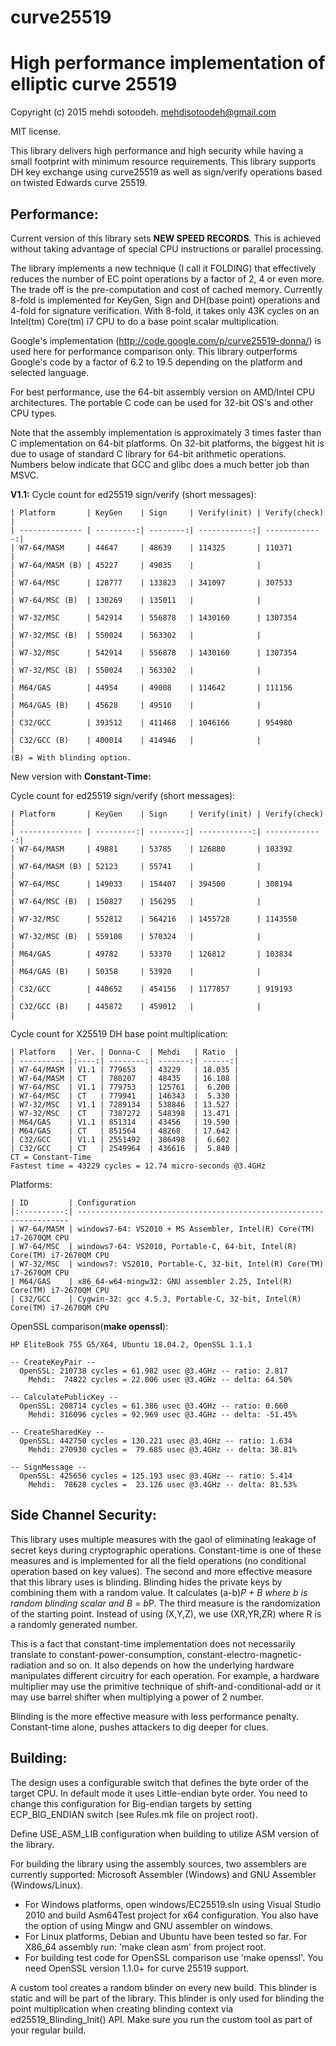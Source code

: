 # curve25519
High performance implementation of elliptic curve 25519
=======================================================

Copyright (c) 2015 mehdi sotoodeh.
mehdisotoodeh@gmail.com

MIT license.


This library delivers high performance and high security while having a small
footprint with minimum resource requirements.
This library supports DH key exchange using curve25519 as well as sign/verify
operations based on twisted Edwards curve 25519.


Performance:
------------
Current version of this library sets **NEW SPEED RECORDS**. This is achieved 
without taking advantage of special CPU instructions or parallel processing.

The library implements a new technique (I call it FOLDING) that effectively 
reduces the number of EC point operations by a factor of 2, 4 or even more. 
The trade off is the pre-computation and cost of cached memory.
Currently 8-fold is implemented for KeyGen, Sign and DH(base point) operations 
and 4-fold for signature verification.
With 8-fold, it takes only 43K cycles on an Intel(tm) Core(tm) i7 CPU to do a 
base point scalar multiplication.

Google's implementation (http://code.google.com/p/curve25519-donna/) is used
here for performance comparison only. This library outperforms Google's code 
by a factor of 6.2 to 19.5 depending on the platform and selected language.

For best performance, use the 64-bit assembly version on AMD/Intel CPU 
architectures. The portable C code can be used for 32-bit OS's and other CPU 
types.

Note that the assembly implementation is approximately 3 times faster than C 
implementation on 64-bit platforms.
On 32-bit platforms, the biggest hit is due to usage of standard C library for
64-bit arithmetic operations. Numbers below indicate that GCC and glibc does a 
much better job than MSVC.

**V1.1:** 
Cycle count for ed25519 sign/verify (short messages):
```
| Platform       | KeyGen    | Sign     | Verify(init) | Verify(check) |
| -------------- | ---------:| --------:| ------------:| -------------:|
| W7-64/MASM     | 44647     | 48639    | 114325       | 110371        |
| W7-64/MASM (B) | 45227     | 49035    |              |               |
| W7-64/MSC      | 128777    | 133823   | 341097       | 307533        |
| W7-64/MSC (B)  | 130269    | 135011   |              |               |
| W7-32/MSC      | 542914    | 556878   | 1430160      | 1307354       |
| W7-32/MSC (B)  | 550024    | 563302   |              |               |
| W7-32/MSC      | 542914    | 556878   | 1430160      | 1307354       |
| W7-32/MSC (B)  | 550024    | 563302   |              |               |
| M64/GAS        | 44954     | 49008    | 114642       | 111156        |
| M64/GAS (B)    | 45628     | 49510    |              |               |
| C32/GCC        | 393512    | 411468   | 1046166      | 954980        |
| C32/GCC (B)    | 400014    | 414946   |              |               |
(B) = With blinding option.
```

New version with **Constant-Time:** 

Cycle count for ed25519 sign/verify (short messages):
```
| Platform       | KeyGen    | Sign     | Verify(init) | Verify(check) |
| -------------- | ---------:| --------:| ------------:| -------------:|
| W7-64/MASM     | 49881     | 53785    | 126880       | 103392        |
| W7-64/MASM (B) | 52123     | 55741    |              |               |
| W7-64/MSC      | 149033    | 154407   | 394500       | 308194        |
| W7-64/MSC (B)  | 150827    | 156295   |              |               |
| W7-32/MSC      | 552812    | 564216   | 1455728      | 1143550       | 
| W7-32/MSC (B)  | 559108    | 570324   |              |               | 
| M64/GAS        | 49782     | 53370    | 126812       | 103834        |
| M64/GAS (B)    | 50358     | 53920    |              |               |
| C32/GCC        | 440652    | 454156   | 1177857      | 919193        | 
| C32/GCC (B)    | 445872    | 459012   |              |               | 
```

Cycle count for X25519 DH base point multiplication:
```
| Platform   | Ver. | Donna-C  | Mehdi   | Ratio  |
| ---------- |:----:| --------:| -------:| ------:|
| W7-64/MASM | V1.1 | 779653   | 43229   | 18.035 |
| W7-64/MASM | CT   | 780207   | 48435   | 16.108 |
| W7-64/MSC  | V1.1 | 779753   | 125761  |  6.200 |
| W7-64/MSC  | CT   | 779941   | 146343  |  5.330 |
| W7-32/MSC  | V1.1 | 7289134  | 538846  | 13.527 | 
| W7-32/MSC  | CT   | 7387272  | 548398  | 13.471 | 
| M64/GAS    | V1.1 | 851314   | 43456   | 19.590 |
| M64/GAS    | CT   | 851564   | 48268   | 17.642 |
| C32/GCC    | V1.1 | 2551492  | 386498  |  6.602 | 
| C32/GCC    | CT   | 2549964  | 436616  |  5.840 | 
CT = Constant-Time
Fastest time = 43229 cycles = 12.74 micro-seconds @3.4GHz
```

Platforms:
```
| ID         | Configuration
|:----------:| --------------------------------------------------------------------
| W7-64/MASM | windows7-64: VS2010 + MS Assembler, Intel(R) Core(TM) i7-2670QM CPU
| W7-64/MSC  | windows7-64: VS2010, Portable-C, 64-bit, Intel(R) Core(TM) i7-2670QM CPU
| W7-32/MSC  | windows7: VS2010, Portable-C, 32-bit, Intel(R) Core(TM) i7-2670QM CPU
| M64/GAS    | x86_64-w64-mingw32: GNU assembler 2.25, Intel(R) Core(TM) i7-2670QM CPU
| C32/GCC    | Cygwin-32: gcc 4.5.3, Portable-C, 32-bit, Intel(R) Core(TM) i7-2670QM CPU
```

OpenSSL comparison(**make openssl**):
```
HP EliteBook 755 G5/X64, Ubuntu 18.04.2, OpenSSL 1.1.1

-- CreateKeyPair --
  OpenSSL: 210738 cycles = 61.982 usec @3.4GHz -- ratio: 2.817
    Mehdi:  74822 cycles = 22.006 usec @3.4GHz -- delta: 64.50%

-- CalculatePublicKey --
  OpenSSL: 208714 cycles = 61.386 usec @3.4GHz -- ratio: 0.660
    Mehdi: 316096 cycles = 92.969 usec @3.4GHz -- delta: -51.45%

-- CreateSharedKey --
  OpenSSL: 442750 cycles = 130.221 usec @3.4GHz -- ratio: 1.634
    Mehdi: 270930 cycles =  79.685 usec @3.4GHz -- delta: 38.81%

-- SignMessage --
  OpenSSL: 425656 cycles = 125.193 usec @3.4GHz -- ratio: 5.414
    Mehdi:  78628 cycles =  23.126 usec @3.4GHz -- delta: 81.53%
```

Side Channel Security:
----------------------
This library uses multiple measures with the gaol of eliminating leakage of secret 
keys during cryptographic operations. Constant-time is one of these measures and 
is implemented for all the field operations (no conditional operation based on key values). 
The second and more effective measure that this library uses is blinding. Blinding
hides the private keys by combining them with a random value. 
It calculates (a-b)*P + B where b is random blinding scalar and B = b*P.
The third measure is the randomization of the starting point. Instead of using (X,Y,Z), 
we use (XR,YR,ZR) where R is a randomly generated number.

This is a fact that constant-time implementation does not necessarily translate to
constant-power-consumption, constant-electro-magnetic-radiation and so on. It also
depends on how the underlying hardware manipulates different circuitry for each
operation. For example, a hardware multiplier may use the primitive technique of
shift-and-conditional-add or it may use barrel shifter when multiplying a power of 
2 number.

Blinding is the more effective measure with less performance penalty.
Constant-time alone, pushes attackers to dig deeper for clues.


Building:
---------
The design uses a configurable switch that defines the byte order of the
target CPU. In default mode it uses Little-endian byte order. You need to
change this configuration for Big-endian targets by setting ECP_BIG_ENDIAN
switch (see Rules.mk file on project root).

Define USE_ASM_LIB configuration when building to utilize ASM version of the library.

For building the library using the assembly sources, two assemblers are currently
supported: Microsoft Assembler (Windows) and GNU Assembler (Windows/Linux). 

- For Windows platforms, open windows/EC25519.sln using Visual Studio 2010
  and build Asm64Test project for x64 configuration.
  You also have the option of using Mingw and GNU assembler on windows.
- For Linux platforms, Debian and Ubuntu have been tested so far. For X86_64 
  assembly run: 'make clean asm' from project root. 
- For building test code for OpenSSL comparison use 'make openssl'. You need
  OpenSSL version 1.1.0+ for curve 25519 support.

A custom tool creates a random blinder on every new build. This blinder is static
and will be part of the library. This blinder is only used for blinding the point 
multiplication when creating blinding context via ed25519_Blinding_Init() API.
Make sure you run the custom tool as part of your regular build.

